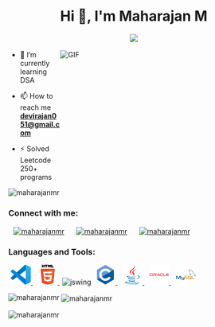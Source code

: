   <h1 align="center">Hi 👋, I'm Maharajan M </h1>
<p align="center">
        <a href="https://github.com/Maharajan123/readme-typing-svg">
          <img src="https://readme-typing-svg.demolab.com/?lines=ECE %20Student;Passionate %20Java %20Developer;Learning%20new%20things&font=Fira%20Code&center=true&width=440&height=45&color=0000ff&vCenter=true&pause=1000&size=22" /></a>
      </p>
   <img align="right" alt="GIF" src="https://github.com/Maharajn123/Maharajn123/blob/main/hi.gif?raw=true" width="400" height="300" />
    
<!-- - 🔗 This is my [portfolio]()-->
  
 - 🔭 I’m currently learning DSA
   
 - 📫 How to reach me **devirajan051@gmail.com**
 
 - ⚡ Solved Leetcode 250+ programs
   

<p align="left"> <img src="https://komarev.com/ghpvc/?username=Maharajan123&label=Profile%20views&color=0e75b6&style=flat" alt="maharajanmr"/> </p>
    
<h3 align="left">Connect with me:</h3> <p align="left"> <a
        style="padding: 10px"
        href="https://www.linkedin.com/in/maharajan-m-1bb391227/"
        target="blank"
        ><img
          align="center"
          src="https://raw.githubusercontent.com/rahuldkjain/github-profile-readme-generator/master/src/images/icons/Social/linked-in-alt.svg"
          alt="maharajanmr"
          height="30"
          width="40"
      /></a>
      <a
        style="padding: 10px"
        href="https://instagram.com/maharajan_m_r?igshid=MzMyNGUyNmU2YQ=="
        target="blank"
        ><img
          align="center"
          src="https://raw.githubusercontent.com/rahuldkjain/github-profile-readme-generator/master/src/images/icons/Social/instagram.svg"
          alt="maharajanmr"
          height="30"
          width="40"
      /></a>
      <a
        style="padding: 10px"
        href="https://leetcode.com/maharajanmr/"
        target="blank"
        ><img
          align="center"
          src="https://raw.githubusercontent.com/rahuldkjain/github-profile-readme-generator/master/src/images/icons/Social/leet-code.svg"
          alt="maharajanmr"
          height="30"
          width="40"
      /></a>
    </p>
 <h3 align="left">Languages and Tools:</h3>
    <p align="left">
      <a
        style="padding: 5px"
        href="https://www.visualstudio.com/"
        target="_blank"
        rel="noreferrer"
      >
        <img
          src="https://raw.githubusercontent.com/github/explore/80688e429a7d4ef2fca1e82350fe8e3517d3494d/topics/visual-studio-code/visual-studio-code.png"
          alt="VisualStudio Code"
          width="40"
          height="40"
        />
      </a>
      <a
        style="padding: 5px"
        href="https://www.html.com/"
        target="_blank"
        rel="noreferrer"
      >
        <img
          src="https://raw.githubusercontent.com/github/explore/80688e429a7d4ef2fca1e82350fe8e3517d3494d/topics/html/html.png"
          alt="HTML"
          width="40"
          height="40"
        />
      </a>
        <img
          src="https://techhubsolutions.in/wp-content/uploads/2020/05/maxresdefault.jpg" 
          alt="jswing"
          width="40"
          height="40"
        />
      </a>
      <a
        style="padding: 5px"
        href="https://docs.oracle.com/javase/tutorial/uiswing/"
        target="_blank"
        rel="noreferrer"
      >
<!--         <img
          src="https://raw.githubusercontent.com/github/explore/80688e429a7d4ef2fca1e82350fe8e3517d3494d/topics/javascript/javascript.png"
          alt="Javascript"
          width="40"
          height="40"
        />
      </a>
 <a
        style="padding: 5px"
        href="https://www.cprogramming.com/"
        target="_blank"
        rel="noreferrer"
      > -->
        <img
          src="https://raw.githubusercontent.com/devicons/devicon/master/icons/c/c-original.svg"
          alt="c"
          width="40"
          height="40"
        />
      </a>
 <a
        style="padding: 5px"
        href="https://www.java.com"
        target="_blank"
        rel="noreferrer"
      >
        <img
          src="https://raw.githubusercontent.com/devicons/devicon/master/icons/java/java-original.svg"
          alt="java"
          width="40"
          height="40"
        />
      </a>
      <a
        style="padding: 5px"
        href="https://www.oracle.com/"
        target="_blank"
        rel="noreferrer"
      >
        <img
          src="https://raw.githubusercontent.com/devicons/devicon/master/icons/oracle/oracle-original.svg"
          alt="oracle"
          width="40"
          height="40"
        />
      </a>
      <a
        style="padding: 5px"
        href="https://www.python.com/"
        target="_blank"
        rel="noreferrer"
      >
     <!--   <img
          src="https://raw.githubusercontent.com/devicons/devicon/master/icons/python/python-original.svg"
          alt="python"
          width="40"
          height="40"
        />
        <a
          style="padding: 5px"
          href="https://git-scm.com/"
          target="_blank"
          rel="noreferrer"
        >
          <img
            src="https://www.vectorlogo.zone/logos/git-scm/git-scm-icon.svg"
            alt="git"
            width="40"
            height="40"
          />
        </a>
        <a
          style="padding: 5px"
          href="https://www.mysql.com/"
          target="_blank"
          rel="noreferrer"
        >  -->
          <img
            src="https://raw.githubusercontent.com/devicons/devicon/master/icons/mysql/mysql-original-wordmark.svg"
            alt="mysql"
            width="40"
            height="40"
          />
        </a>
      </a>
    </p>
 <p>
      <img
        align="left"
        style="height: 150"
        src="https://github-readme-stats.vercel.app/api/top-langs?username=Maharajan123&show_icons=true&locale=en&layout=compact"
        alt="maharajanmr"
      />
    </p>

<p>
      &nbsp;<img
        align="center"
        src="https://github-readme-stats.vercel.app/api?username=Maharajan123&show_icons=true&locale=en"
        alt="maharajanmr"
      />
    </p>
 <p>
      <img
        align="center"
        src="https://github-readme-streak-stats.herokuapp.com/?user=Maharajan123&"
        alt="maharajanmr"
      />
 </p>
 
